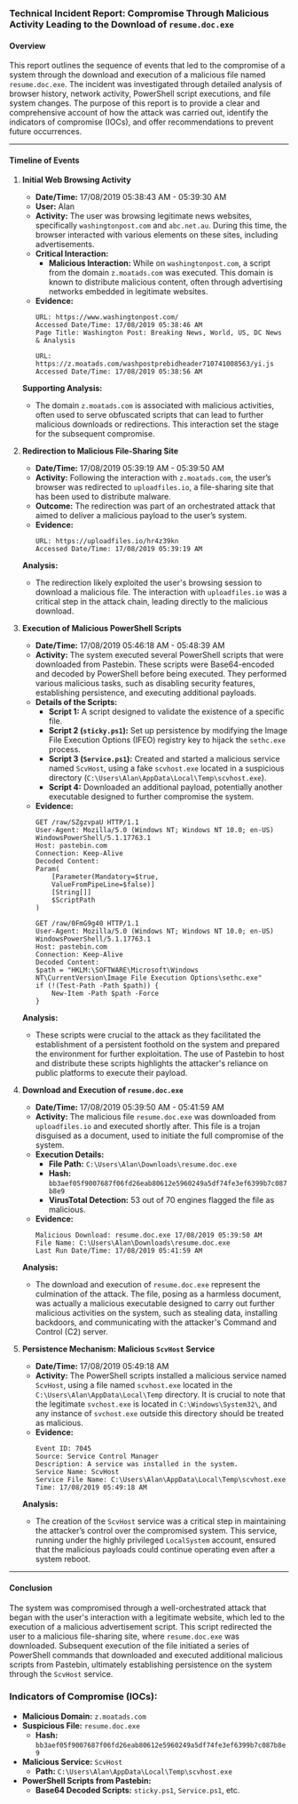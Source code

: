 ### **Technical Incident Report: Compromise Through Malicious Activity Leading to the Download of `resume.doc.exe`**

#### **Overview**
This report outlines the sequence of events that led to the compromise of a system through the download and execution of a malicious file named `resume.doc.exe`. The incident was investigated through detailed analysis of browser history, network activity, PowerShell script executions, and file system changes. The purpose of this report is to provide a clear and comprehensive account of how the attack was carried out, identify the indicators of compromise (IOCs), and offer recommendations to prevent future occurrences.

---

#### **Timeline of Events**

1. **Initial Web Browsing Activity**
   - **Date/Time:** 17/08/2019 05:38:43 AM - 05:39:30 AM
   - **User:** Alan
   - **Activity:** The user was browsing legitimate news websites, specifically `washingtonpost.com` and `abc.net.au`. During this time, the browser interacted with various elements on these sites, including advertisements.
   - **Critical Interaction:** 
     - **Malicious Interaction:** While on `washingtonpost.com`, a script from the domain `z.moatads.com` was executed. This domain is known to distribute malicious content, often through advertising networks embedded in legitimate websites.
   - **Evidence:**
     ```plaintext
     URL: https://www.washingtonpost.com/
     Accessed Date/Time: 17/08/2019 05:38:46 AM
     Page Title: Washington Post: Breaking News, World, US, DC News & Analysis
     ```
     ```plaintext
     URL: https://z.moatads.com/washpostprebidheader710741008563/yi.js
     Accessed Date/Time: 17/08/2019 05:38:56 AM
     ```

   **Supporting Analysis:**
   - The domain `z.moatads.com` is associated with malicious activities, often used to serve obfuscated scripts that can lead to further malicious downloads or redirections. This interaction set the stage for the subsequent compromise.

2. **Redirection to Malicious File-Sharing Site**
   - **Date/Time:** 17/08/2019 05:39:19 AM - 05:39:50 AM
   - **Activity:** Following the interaction with `z.moatads.com`, the user’s browser was redirected to `uploadfiles.io`, a file-sharing site that has been used to distribute malware.
   - **Outcome:** The redirection was part of an orchestrated attack that aimed to deliver a malicious payload to the user’s system.
   - **Evidence:**
     ```plaintext
     URL: https://uploadfiles.io/hr4z39kn
     Accessed Date/Time: 17/08/2019 05:39:19 AM
     ```

   **Analysis:**
   - The redirection likely exploited the user's browsing session to download a malicious file. The interaction with `uploadfiles.io` was a critical step in the attack chain, leading directly to the malicious download.

3. **Execution of Malicious PowerShell Scripts**
   - **Date/Time:** 17/08/2019 05:46:18 AM - 05:48:39 AM
   - **Activity:** The system executed several PowerShell scripts that were downloaded from Pastebin. These scripts were Base64-encoded and decoded by PowerShell before being executed. They performed various malicious tasks, such as disabling security features, establishing persistence, and executing additional payloads.
   - **Details of the Scripts:**
     - **Script 1:** A script designed to validate the existence of a specific file.
     - **Script 2 (`sticky.ps1`):** Set up persistence by modifying the Image File Execution Options (IFEO) registry key to hijack the `sethc.exe` process.
     - **Script 3 (`Service.ps1`):** Created and started a malicious service named `ScvHost`, using a fake `scvhost.exe` located in a suspicious directory (`C:\Users\Alan\AppData\Local\Temp\scvhost.exe`).
     - **Script 4:** Downloaded an additional payload, potentially another executable designed to further compromise the system.
   - **Evidence:**
     ```plaintext
     GET /raw/SZgzvpaU HTTP/1.1
     User-Agent: Mozilla/5.0 (Windows NT; Windows NT 10.0; en-US) WindowsPowerShell/5.1.17763.1
     Host: pastebin.com
     Connection: Keep-Alive
     Decoded Content:
     Param(
         [Parameter(Mandatory=$true,
         ValueFromPipeLine=$false)]
         [String[]]
         $ScriptPath
     )
     ```
     ```plaintext
     GET /raw/0FmG9g40 HTTP/1.1
     User-Agent: Mozilla/5.0 (Windows NT; Windows NT 10.0; en-US) WindowsPowerShell/5.1.17763.1
     Host: pastebin.com
     Connection: Keep-Alive
     Decoded Content:
     $path = "HKLM:\SOFTWARE\Microsoft\Windows NT\CurrentVersion\Image File Execution Options\sethc.exe"
     if (!(Test-Path -Path $path)) {
         New-Item -Path $path -Force
     }
     ```

   **Analysis:**
   - These scripts were crucial to the attack as they facilitated the establishment of a persistent foothold on the system and prepared the environment for further exploitation. The use of Pastebin to host and distribute these scripts highlights the attacker's reliance on public platforms to execute their payload.

4. **Download and Execution of `resume.doc.exe`**
   - **Date/Time:** 17/08/2019 05:39:50 AM - 05:41:59 AM
   - **Activity:** The malicious file `resume.doc.exe` was downloaded from `uploadfiles.io` and executed shortly after. This file is a trojan disguised as a document, used to initiate the full compromise of the system.
   - **Execution Details:**
     - **File Path:** `C:\Users\Alan\Downloads\resume.doc.exe`
     - **Hash:** `bb3aef05f9007687f06fd26eab80612e5960249a5df74fe3ef6399b7c087b8e9`
     - **VirusTotal Detection:** 53 out of 70 engines flagged the file as malicious.
   - **Evidence:**
     ```plaintext
     Malicious Download: resume.doc.exe 17/08/2019 05:39:50 AM
     File Name: C:\Users\Alan\Downloads\resume.doc.exe
     Last Run Date/Time: 17/08/2019 05:41:59 AM
     ```

   **Analysis:**
   - The download and execution of `resume.doc.exe` represent the culmination of the attack. The file, posing as a harmless document, was actually a malicious executable designed to carry out further malicious activities on the system, such as stealing data, installing backdoors, and communicating with the attacker's Command and Control (C2) server.

5. **Persistence Mechanism: Malicious `ScvHost` Service**
   - **Date/Time:** 17/08/2019 05:49:18 AM
   - **Activity:** The PowerShell scripts installed a malicious service named `ScvHost`, using a file named `scvhost.exe` located in the `C:\Users\Alan\AppData\Local\Temp` directory. It is crucial to note that the legitimate `svchost.exe` is located in `C:\Windows\System32\`, and any instance of `svchost.exe` outside this directory should be treated as malicious.
   - **Evidence:**
     ```plaintext
     Event ID: 7045
     Source: Service Control Manager
     Description: A service was installed in the system.
     Service Name: ScvHost
     Service File Name: C:\Users\Alan\AppData\Local\Temp\scvhost.exe
     Time: 17/08/2019 05:49:18 AM
     ```

   **Analysis:**
   - The creation of the `ScvHost` service was a critical step in maintaining the attacker’s control over the compromised system. This service, running under the highly privileged `LocalSystem` account, ensured that the malicious payloads could continue operating even after a system reboot.

---

#### **Conclusion**

The system was compromised through a well-orchestrated attack that began with the user's interaction with a legitimate website, which led to the execution of a malicious advertisement script. This script redirected the user to a malicious file-sharing site, where `resume.doc.exe` was downloaded. Subsequent execution of the file initiated a series of PowerShell commands that downloaded and executed additional malicious scripts from Pastebin, ultimately establishing persistence on the system through the `ScvHost` service.

### **Indicators of Compromise (IOCs):**
- **Malicious Domain:** `z.moatads.com`
- **Suspicious File:** `resume.doc.exe`
  - **Hash:** `bb3aef05f9007687f06fd26eab80612e5960249a5df74fe3ef6399b7c087b8e9`
- **Malicious Service:** `ScvHost`
  - **Path:** `C:\Users\Alan\AppData\Local\Temp\scvhost.exe`
- **PowerShell Scripts from Pastebin:**
  - **Base64 Decoded Scripts:** `sticky.ps1`, `Service.ps1`, etc.

###
